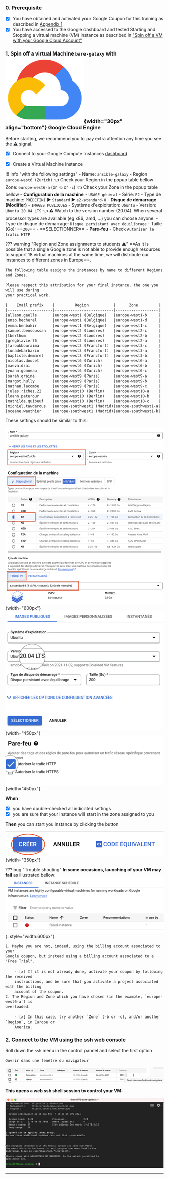### 0. Prerequisite

- [x] You have obtained and activated your Google Coupon for this training as described in
[Appendix 1](../Google_cloud_Account)
- [x] You have accessed to the Google dashboard and tested Starting and Stopping a virtual
machine (VM) instance as described in
["Spin off a VM with your Google Cloud Account"](../Google_cloud_Account)

### 1. Spin off a virtual Machine `bare-galaxy` with ![](images/google-padok.png){width="30px" align="bottom"} Google Cloud Engine

Before starting, we recommend you to pay extra attention any time you see the :warning:
signal.

- [x] Connect to your Google Compute Instances
  [dashboard](https://console.cloud.google.com/compute/instances)

- [x] Create a Virtual Machine Instance

!!! info "with the following settings"
    - Name: `ansible-galaxy`
    - Region `europe-west6 (Zurich)` :point_left: Check your Region in the popup table bellow 
    - Zone: `europe-west6-a` (or `-b` or `-c`) :point_left: Check your Zone in the popup table bellow
    - **Configuration de la machine**
        - `USAGE général`
        - Série: `E2`
        - Type de machine: `PRÉDEFINI` :arrow_forward: `Standard` :arrow_forward: `e2-standard-8`
    - **Disque de démarrage (Modifier)**
        - `IMAGES PUBLIQUES`
        - Système d'exploitation: `Ubuntu`
        - Version: `Ubuntu 20.04 LTS` :point_left: :warning: Watch to the version number (20.04).
          When several processor types are available (eg x86, amd, ...) you can choose anyone.
        - Type de disque de démarrage: `Disque persistant avec équilibrage`
        - Taille (Go): ==`200`==
        - ==SELECTIONNER==
    - **Pare-feu**
        - Check `Autoriser le trafic HTTP`

??? warning "Region and Zone assignments to students :warning:"
    ==As it is possible that a single Google zone is not able to provide enough resources
    to support 18 virtual machines at the same time, we will distribute our instances to
    different zones in Europe==.
    
    The following table assigns the instances by name to different Regions and Zones.

    Please respect this attribution for your final instance, the one you will use during
    your practical work.
    
    |    Email prefix    |         Region           |      Zone         |
    |--------------------|--------------------------|-------------------|
    |alleon.gaelle       |europe-west1 (Belgique)   |europe-west1-b     |
    |enzo.becherel       |europe-west1 (Belgique)   |europe-west1-d     |
    |emma.benbakir       |europe-west1 (Belgique)   |europe-west1-c     |
    |samuel.bensoussan   |europe-west2 (Londres)    |europe-west2-c     |
    |tberthom            |europe-west2 (Londres)    |europe-west2-b     |
    |gregblavier76       |europe-west2 (Londres)    |europe-west2-a     |
    |faroukbouraima      |europe-west3 (Francfort)  |europe-west3-c     |
    |lunadebarbarin      |europe-west3 (Francfort)  |europe-west3-a     |
    |baptiste.demaret    |europe-west3 (Francfort)  |europe-west3-b     |
    |nicolas.doucet      |europe-west6 (Zurich)     |europe-west6-a     |
    |maeva.drai          |europe-west6 (Zurich)     |europe-west6-b     |
    |yoann.gonneau       |europe-west6 (Zurich)     |europe-west6-c     |
    |sarah.graine        |europe-west9 (Paris)      |europe-west9-a     |
    |margot.hully        |europe-west9 (Paris)      |europe-west9-b     |
    |nathan.lacombe      |europe-west9 (Paris)      |europe-west9-c     |
    |jules.richez.22     |europe-west10 (Berlin)    |europe-west10-a    |
    |loann.paterour      |europe-west10 (Berlin)    |europe-west10-b    |
    |mathilde.quibeuf    |europe-west10 (Berlin)    |europe-west10-c    |
    |michiel.tawdarous   |europe-southwest1 (Madrid)|europe-southwest1-a|
    |oceane.wauthier     |europe-southwest1 (Madrid)|europe-southwest1-b|

These settings should be similar to this:
    
![](images/GCE_spin.png){width="600px"}
![](images/GCE_OS.png){width="450px"}
![](images/GCE_firewall.png){width="450px"}

**When**

- [x] you have double-checked all indicated settings
- [x] you are sure that your instance will start in the zone assigned to you

**Then** you can start you instance by clicking the button

![](images/creer_instance.png){width="350px"}


??? bug "Trouble shouting"
    **In some occasions, launching of your VM may fail** as illustrated bellow:
    ![](images/instance_failing.png){: style="width:600px"}
    
    1. Maybe you are not, indeed, using the billing account associated to your
    Google coupon, but instead using a billing account associated to a "Free Trial".
        
        - [x] If it is not already done, activate your coupon by following the received
        instructions, and be sure that you activate a project associated with the billing
        account of the coupon.
    2. The Region and Zone which you have chosen (in the example, `europe-west6-a`) is
    overloaded.
        
        - [x] In this case, try another `Zone` (-b or -c), and/or another `Region`, in Europe or
        America.

### 2. Connect to the VM using the ssh web console

Roll down the `ssh` menu in the control pannel and select the first option

`Ouvrir dans une fenêtre du navigateur`

![Select ssh session in browser](images/select_ssh.png)
    
**This opens a web ssh shell session to control your VM:**

![](images/web_ssh_console.png)

---